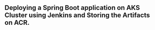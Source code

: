 ## Deploying a Spring Boot application on AKS Cluster using Jenkins and Storing the Artifacts on ACR.